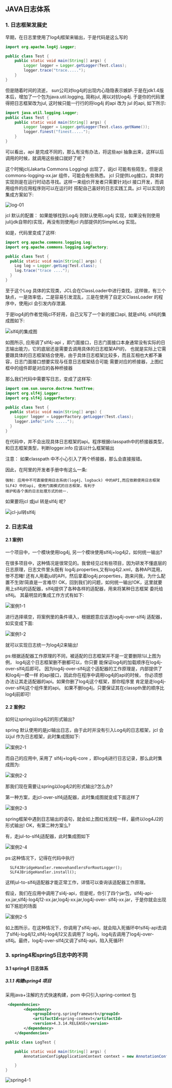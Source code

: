 ## JAVA日志体系 

### 1. 日志框架发展史 

  早期，在日志里使用了log4j框架来输出，于是代码是这么写的

```java
import org.apache.log4j.Logger;

public class Test {
    public static void main(String[] args) {
        Logger logger = Logger.getLogger(Test.class);
        logger.trace("trace.....");
    }
}
```

  但是随着时间的流逝， sun公司对log4j的出现内心隐隐表示嫉妒.于是在jdk1.4版本后，增加了一个包为java.util.logging, 简称jul, 
  用以对抗log4j. 于是你的代码里得把日志框架改为jul, 这时候只能一行行的将log4j 的api 改为 jul 的api, 如下所示: 
  
```java
import java.util.logging.Logger;
public class Test {
    public static void main(String[] args) {
        Logger logger = Logger.getLogger(Test.class.getName());
        logger.finest("finest.....");
    }
}
```

  可以看出，api 是完成不同的，那么有没有办法，将这些api 抽象出来，这样以后调用的时候，就调用这些接口就好了呢？ 
  
  这个时候jcl(Jakarta Commons Logging) 出现了，说jcl 可能有些陌生，但是说 commons-logging-xx.jar 组件，可能会有些熟悉。
  jcl 只提供Log接口，具体的实现则是在运行时动态寻找。这样一来组价开发者只需要针对jcl 接口开发，而调用组件的应用程序则可以在运行时
  搭配自己喜好的日志实践工具。jcl 可以实现的集成方案如下:

![log-01](log.assets/log-01.png)

  jcl 默认的配置： 如果能够找到Log4j 则默认使用Log4j 实现，如果没有则使用jul(jdk自带的)实现，再没有则使用jcl 内部提供的SimpleLog 实现。 
  
  如是，代码里变成了这样:

```java
import org.apache.commons.logging.Log;
import org.apache.commons.logging.LogFactory;

public class Test {
  public static void main(String[] args) {
    Log log = Logger.getLog(Test.class);
    log.trace("trace ....");
  }
}
```

  至于这个Log 具体的实现类，JCL会在ClassLoader中进行查找，这样做，有三个缺点，一是效率低，二是容易引发混乱，三是在使用了自定义ClassLoader 的程序中，使用jcl 
  会引发内存泄漏. 
  
  于是log4j的作者觉得jcl不好用，自己又写了一个新的接口api, 就是slf4j. slf4j的集成图如下: 

![slf4j的集成图](log.assets/slf4j的集成图.png)

  如图所示, 应用调了slf4j-api ，即门面接口，日志门面接口本身通常没有实际的日志输出能力，它的底层还是需要去调用具体的日志框架API的，
  也就是实际上它需要跟具体的日志框架结合使用，由于具体日志框架比较多，而且互相也大都不兼容，日志门面接口想要实现与任意日志框架结合可能
  需要对应的桥接器，上图红框中的组件即是对应的各种桥接器

  那么我们代码中需要写日志，变成了这样写:

```java
import com.sun.source.doctree.TextTree;
import org.slf4j.Logger;
import org.slf4j.LoggerFactory;

public class Test {
  public static void main(String[] args) {
    Logger logger = LoggerFactory.getLogger(Test.class);
    logger.info("info .....");
  }
}
```

  在代码中，并不会出现具体日志框架的api。程序根据classpath中的桥接器类型，和日志框架类型，判断logger.info 应该以什么框架输出 
  
   注意： 如果classpath 中不小心引入了两个桥接器，那么会直接报错。 
   
   因此，在阿里的开发者手册中有这么一条: 
    
    强制: 应用中不可直接使用日志系统(log4j、logback) 中的API,而应依赖使用日志框架 SLF4J 中的api, 使用门面模式的日志框架，有利于
    维护和各个类的日志处理方式的统一. 


   如果要将jcl 或jul 转是slf4j 呢? 

![jcl-jul转slf4j](log.assets/jcl-jul转slf4j.png)

### 2. 日志实战 

#### 2.1 案例1 

  一个项目中，一个模块使用log4j, 另一个模块使用slf4j+log4j2，如何统一输出? 

  在很多项目中，这种情况是很常见的。我曾经见过有些项目，因为研发不懂底层的日志原理，日志文件里头既有 log4j.properties,又有log4j2.xml，各种API混用，惨不忍睹! 
  还有人用着jul的API，然后拿着log4j.properties，跑来问我，为什么配置不生效!简直是一言难尽! 
  OK，回到我们的问题，如何统一输出!OK，这里就要用上slf4j的适配器，slf4j提供了各种各样的适配器，用来将某种日志框架 委托给slf4j。
  其最明显的集成工作方式有如下:

![案例1-1](log.assets/案例1-1.png)

  进行选择填空，将案例里的条件填入，根据题意应该选log4j-over-slf4j 适配器， 如实变成下面: 

![案例1-2](log.assets/案例1-2.png)

就可以实现日志统一为log4j2来输出! 

  ps:根据适配器工作原理的不同，被适配的日志框架并不是一定要删除!以上图为例，
  log4j这个日志框架删不删都可以，你只要 能保证log4j的加载顺序在log4j-over-slf4j后即可。
  因为log4j-over-slf4j这个适配器的工作原理是，内部提供了和log4j一模一样 的api接口，因此你在程序中调用log4j的api的时候，
  你必须想办法让其走适配器的api。如果你删了log4j这个框架，那你程序里 肯定是走log4j-over-slf4j这个组件里的api。
  如果不删log4j，只要保证其在classpth里的顺序比log4j前即可!

#### 2.2 案例2 

  如何让spring以log4j2的形式输出?

  spring 默认使用的是jcl输出日志，由于此时并没有引入Log4j的日志框架，jcl 会以jul 作为日志框架，此时集成图如下: 

![案例2-1](log.assets/案例2-1.png)

  而自己的应用中, 采用了 slf4j+log4j-core ，即log4j进行日志记录，那么此时集成图为: 

![案例2-2](log.assets/案例2-2.png)

  那我们现在需要让spring以log4j2的形式输出?怎么办?

  第一种方案，走jcl-over-slf4j适配器，此时集成图就变成下面这样了

![案例2-3](log.assets/方案2-3.png)

  spring框架中遇到日志输出的语句，就会如上图红线流程一样，最终以log4J2的形式输出! OK，有第二种方案么?

  有，走jul-to-slf4j适配器，此时集成图如下

![案例2-4](log.assets/案例2-4.png)

  ps:这种情况下，记得在代码中执行
  
```
  SLF4JBridgeHandler.removehandlersForRootLogger();
  SLF4JBridgeHandler.install();
```

  这样jul-to-slf4j适配器才能正常工作，详情可以查询该适配器工作原理。

  假设，我们在应用中调用了sl4j-api，但是呢，你引了四个jar包，slf4j-api-xx.jar,slf4j-log4j12-xx.jar,log4j-xx.jar,log4j-over- slf4j-xx.jar，于是你就会出现如下尴尬的场面

![案例2-5](log.assets/案例2-5.png)

  如上图所示，在这种情况下，你调用了slf4j-api，就会陷入死循环中!slf4j-api去调了slf4j-log4j12,slf4j-log4j12又去调用了 log4j，log4j去调用了log4j-over-slf4j。最终，log4j-over-slf4j又调了slf4j-api，陷入死循环!

### 3. spring4和spring5日志中的不同

#### 3.1 spring4 日志体系

##### 3.1.1 构建spring4 项目 
 
  采用java+注解的方式快速构建，pom 中只引入spring-context 包 
  
```xml
 <dependencies>
        <dependency>
            <groupId>org.springframework</groupId>
            <artifactId>spring-context</artifactId>
            <version>4.3.14.RELEASE</version>
        </dependency>
    </dependencies>
```

```java
public class LogTest {

    public static void main(String[] args) {
        AnnotationConfigApplicationContext context = new AnnotationConfigApplicationContext(AppConfig.class);

    }
}
```

![spring4-1](log.assets/spring4-1.png)

